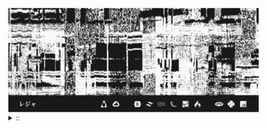 <img src="./banner.png">
<details><summary> :: </summary>
<!--START_SECTION:waka-->

```
From: 09 August 2024 - To: 27 February 2025

Total Time: 1,109 hrs 48 mins

Python                     329 hrs 4 mins  ///////------------------   27.31 %
PHP                        189 hrs 7 mins  ////---------------------   15.69 %
Markdown                   153 hrs 58 mins ///----------------------   12.78 %
Other                      95 hrs 22 mins  //-----------------------   07.91 %
```

<!--END_SECTION:waka-->
</details>
